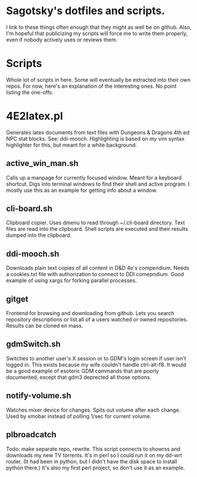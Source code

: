 # Sagotsky's dotfiles and scripts.  

I link to these things often enough that they might as well be on github.  Also,
I'm hopeful that publicizing my scripts will force me to write them properly, 
even if nobody actively uses or reviews them.

# Scripts 

Whole lot of scripts in here.  Some will eventually be extracted into their own
repos.  For now, here's an explanation of the interesting ones.  No point
listing the one-offs.

# 4E2latex.pl

Generates latex documents from text files with Dungeons & Dragons 4th ed NPC
stat blocks.  See: ddi-mooch.  Highlighting is based on my vim syntax 
highlighter for this, but meant for a white background.

## active_win_man.sh 

Calls up a manpage for currently focused window.  Meant for a keyboard shortcut.
Digs into terminal windows to find their shell and active program.  I mostly use
this as an example for getting info about a window.

## cli-board.sh

Clipboard copier.  Uses dmenu to read through ~/.cli-board directory.  Text 
files are read into the clipboard.  Shell scripts are executed and their results
dumped into the clipboard.  

## ddi-mooch.sh 

Downloads plain text copies of all content in D&D 4e's compendium.  Needs a 
cookies.txt file with authorization to connect to DDI comepndium.  Good example 
of using xargs for forking parallel processes.

## gitget

Frontend for browsing and downloading from github.  Lets you search repository 
descriptions or list all of a users watched or owned repositories.  Results
can be cloned en mass.

## gdmSwitch.sh 

Switches to another user's X session or to GDM's login screen if user isn't 
logged in.  This exists because my wife couldn't handle ctrl-alt-f8.  It would 
be a good example of esoteric GDM commands that are poorly documented, except 
that gdm3 deprected all those options.  

## notify-volume.sh 

Watches mixer device for changes.  Spits out volume after each change.  Used by 
xmobar instead of polling 1/sec for current volume.

## plbroadcatch 

Todo: make separate repo, rewrite.  This script connects to showrss and 
downloads my new TV torrents.  It's in perl so I could run it on my dd-wrt 
router.  (It had been in python, but I didn't have the disk space to install 
python there.)  It's also my first perl project, so don't use it as an example.

